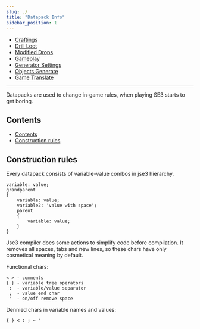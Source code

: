 ```yaml
---
slug: ./
title: "Datapack Info"
sidebar_position: 1
---
```


-   [Craftings](./Craftings)
-   [Drill Loot](./DrillLoot)
-   [Modified Drops](./ModifiedDrops)
-   [Gameplay](./Gameplay)
-   [Generator Settings](./GeneratorSettings/)
-   [Objects Generate](./ObjectsGenerate)
-   [Game Translate](./GameTranslate)

---

Datapacks are used to change in-game rules, when playing SE3 starts to get boring.

## Contents

-   [Contents](#contents)
-   [Construction rules](#construction-rules)

## Construction rules

Every datapack consists of variable-value combos in jse3 hierarchy.

```text showLineNumbers
variable: value;
grandparent
{
    variable: value;
    variable2: 'value with space';
    parent
    {
        variable: value;
    }
}
```

Jse3 compiler does some actions to simplify code before compilation.
It removes all spaces, tabs and new lines, so these chars have only
cosmetical meaning by default.

Functional chars:

```text showLineNumbers
< > - comments
{ } - variable tree operators
 :  - variable/value separator
 ;  - value end char
 '  - on/off remove space
```

Dennied chars in variable names and values:

```text showLineNumbers
{ } < : ; ~ '
```
